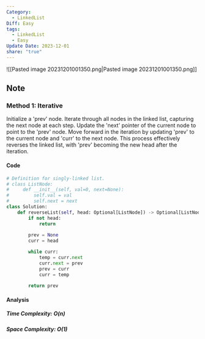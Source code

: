 ```yaml
---
Category:
  - LinkedList
Diff: Easy
tags:
  - LinkedList
  - Easy
Update Date: 2023-12-01
share: "true"
---
```


![[Pasted image 20231201001350.png|Pasted image 20231201001350.png]]
## Note

### Method 1:  Iterative
Initialize a 'prev' node. Iterate through all nodes in the linked list, capturing the next node at each step. Update the 'next' pointer of the current node to point to the 'prev' node. Move forward in the iteration by updating 'prev' to the current node and 'curr' to the next node. This process effectively reverses the linked list, with 'prev' becoming the new head after the iteration.
#### Code
```python
# Definition for singly-linked list.
# class ListNode:
#     def __init__(self, val=0, next=None):
#         self.val = val
#         self.next = next
class Solution:
    def reverseList(self, head: Optional[ListNode]) -> Optional[ListNode]:
        if not head:
            return 
            
        prev = None
        curr = head

        while curr:
            temp = curr.next
            curr.next = prev
            prev = curr
            curr = temp
        
        return prev
```
#### Analysis
##### Time Complexity: $O(n)$
##### Space Complexity: $O(1)$

